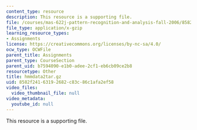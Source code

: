 ```yaml
---
content_type: resource
description: This resource is a supporting file.
file: /courses/mas-622j-pattern-recognition-and-analysis-fall-2006/8582f24163192682c83c86c1afa2ef58_hmmdata2tar.gz
file_type: application/x-gzip
learning_resource_types:
- Assignments
license: https://creativecommons.org/licenses/by-nc-sa/4.0/
ocw_type: OCWFile
parent_title: Assignments
parent_type: CourseSection
parent_uid: b7594090-e1b0-adee-2cf1-eb6cb09ce2b8
resourcetype: Other
title: hmmdata2tar.gz
uid: 8582f241-6319-2682-c83c-86c1afa2ef58
video_files:
  video_thumbnail_file: null
video_metadata:
  youtube_id: null
---
```

This resource is a supporting file.